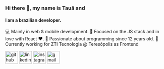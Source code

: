 ### Hi there 👋, my name is Tauã and
#### I am a brazilian developer.
💻 Mainly in web & mobile development. 
🔭 Focused on the JS stack and in love with React ❤. 
👶 Passionate about programming since 12 years old. 
💼 Currently working for ZTI Tecnologia @ Teresópolis as Frontend


[<img src='https://cdn.jsdelivr.net/npm/simple-icons@3.0.1/icons/github.svg' alt='github' height='40'>](https://github.com/mott4a)  [<img src='https://cdn.jsdelivr.net/npm/simple-icons@3.0.1/icons/linkedin.svg' alt='linkedin' height='40'>](https://www.linkedin.com/in/tau%C3%A3-mota-5047b4128//)  [<img src='https://cdn.jsdelivr.net/npm/simple-icons@3.0.1/icons/instagram.svg' alt='instagram' height='40'>](https://www.instagram.com/mott4a/)  [<img src='
https://cdn.jsdelivr.net/npm/simple-icons@3.0.1/icons/gmail.svg' alt='gmail' height='40'>](https://www.instagram.com/mott4a/)
